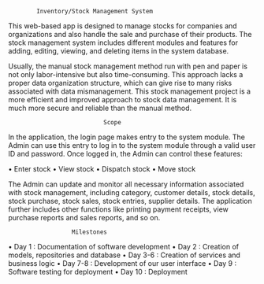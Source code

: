 			Inventory/Stock Management System

This web-based app is designed to manage stocks for companies and organizations and also handle the sale and purchase of their products. The stock management system includes different modules and features for adding, editing, viewing, and deleting items in the system database.

Usually, the manual stock management method run with pen and paper is not only labor-intensive but also time-consuming. This approach lacks a proper data organization structure, which can give rise to many risks associated with data mismanagement. This stock management project is a more efficient and improved approach to stock data management. It is much more secure and reliable than the manual method.

                               Scope

In the application, the login page makes entry to the system module. The Admin can use this entry to log in to the system module through a valid user ID and password. Once logged in, the Admin can control these features: 

•	Enter stock
•	View stock
•	Dispatch stock
•	Move stock

The Admin can update and monitor all necessary information associated with stock management, including category, customer details, stock details, stock purchase, stock sales, stock entries, supplier details. The application further includes other functions like printing payment receipts, view purchase reports and sales reports, and so on. 

                      Milestones

•	Day 1 : Documentation of software development
•	Day 2 : Creation of models, repositories and database
•	Day 3-6 : Creation of services and business logic
•	Day 7-8 : Development of our user interface
•	Day 9 : Software testing for deployment
•	Day 10 : Deployment  
